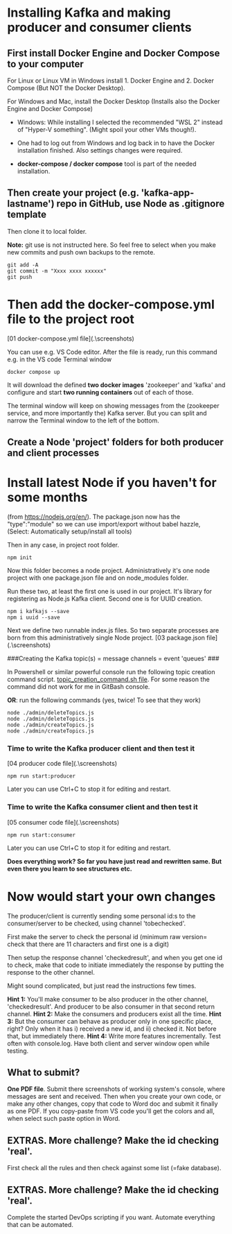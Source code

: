 # Installing Kafka and making producer and consumer clients

## First install Docker Engine and Docker Compose to your computer

For Linux or Linux VM in Windows install 1. Docker Engine and 2. Docker Compose (But NOT the Docker Desktop).

For Windows and Mac, install the Docker Desktop (Installs also the Docker Engine and Docker Compose) 

* Windows: While installing I selected the recommended "WSL 2" instead of "Hyper-V something". (Might spoil your other VMs though!).

* One had to log out from Windows and log back in to have the Docker installation finished. Also settings changes were required.

* **docker-compose / docker compose** tool is part of the needed installation.

## Then create your project (e.g. 'kafka-app-lastname') repo in GitHub, use Node as .gitignore template

Then clone it to local folder.

**Note:** git use is not instructed here. So feel free to select when you make new commits and push own backups to the remote.
```
git add -A
git commit -m "Xxxx xxxx xxxxxx"
git push
```

# Then add the docker-compose.yml file to the project root

[01 docker-compose.yml file](.\screenshots\)

You can use e.g. VS Code editor. After the file is ready, run this command e.g. in the VS code Terminal window

```
docker compose up
```

It will download the defined **two docker images** 'zookeeper' and 'kafka' and configure and start **two running containers** out of each of those.

The terminal window will keep on showing messages from the (zookeeper service, and more importantly the) Kafka server. But you can split and narrow the Terminal window to the left of the bottom. 

## Create a Node 'project' folders for both producer and client processes

# Install latest Node if you haven't for some months
(from https://nodejs.org/en/). The package.json now has the "type":"module" so we can use import/export without babel hazzle,  
(Select: Automatically setup/install all tools)  

Then in any case, in project root folder.

```
npm init
```

Now this folder becomes a node project. Administratively it's one node project with one package.json file and on node_modules folder. 

Run these two, at least the first one is used in our project. It's library for registering as Node.js Kafka client. Second one is for UUID creation.
```
npm i kafkajs --save
npm i uuid --save
```

Next we define two runnable index.js files. So two separate processes are born from this administratively single Node project.
[03 package.json file](.\screenshots\)



###Creating the Kafka topic(s) = message channels = event 'queues' ###

In Powershell or similar powerful console run the following topic creation command script.
[topic_creation_command.sh file](.\topic_creation_command.sh). For some reason the command did not work for 
me in GitBash console. 

**OR**: run the following commands (yes, twice! To see that they work)

```
node ./admin/deleteTopics.js
node ./admin/deleteTopics.js
node ./admin/createTopics.js
node ./admin/createTopics.js
```

### Time to write the Kafka producer client and then test it
[04 producer code file](.\screenshots\)

```
npm run start:producer
```
Later you can use Ctrl+C to stop it for editing and restart.

### Time to write the Kafka consumer client and then test it
[05 consumer code file](.\screenshots\)

```
npm run start:consumer
```
Later you can use Ctrl+C to stop it for editing and restart.

**Does everything work? So far you have just read and rewritten same. But even there you learn to see structures etc.**

# Now would start your own changes

The producer/client is currently sending some personal id:s to the consumer/server to be checked, using channel 'tobechecked'.

First make the server to check the personal id (minimum raw version= check that there are 11 characters and first one is a digit)

Then setup the response channel 'checkedresult', and when you get one id to check, make that code to initiate immediately the response by putting the response to the other channel.

Might sound complicated, but just read the instructions few times. 

**Hint 1:** You'll make consumer to be also producer in the other channel, 'checkedresult'. And producer to be also consumer in that second return channel.
**Hint 2:** Make the consumers and producers exist all the time.
**Hint 3:** But the consumer can behave as producer only in one specific place, right? Only when it has i) received a new id, and ii) checked it. Not before that, but immediately there.
**Hint 4:** Write more features incrementally. Test often with console.log. Have both client and server window open while testing. 

## What to submit?

**One PDF file**. Submit there screenshots of working system's console, where messages are sent and received. Then when you create your own code, or make any other changes, copy that code to Word doc and submit it finally as one PDF. If you copy-paste from VS code you'll get the colors and all, when select such paste option in Word.

## EXTRAS. More challenge? Make the id checking 'real'. 

First check all the rules and then check against some list (=fake database).

## EXTRAS. More challenge? Make the id checking 'real'. 

Complete the started DevOps scripting if you want. Automate everything that can be automated.
